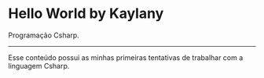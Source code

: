 # Hello World by Kaylany

Programação Csharp.

-------

Esse conteúdo possui as minhas primeiras tentativas de trabalhar com a linguagem Csharp.